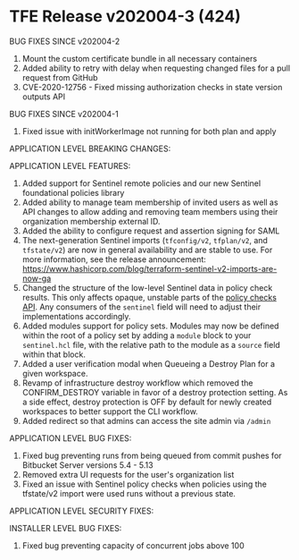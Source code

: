 # TFE Release v202004-3 (424)


BUG FIXES SINCE v202004-2

1. Mount the custom certificate bundle in all necessary containers
1. Added ability to retry with delay when requesting changed files for a pull request from GitHub
1. CVE-2020-12756 - Fixed missing authorization checks in state version outputs API

BUG FIXES SINCE v202004-1

1. Fixed issue with initWorkerImage not running for both plan and apply

APPLICATION LEVEL BREAKING CHANGES:


 APPLICATION LEVEL FEATURES:
1. Added support for Sentinel remote policies and our new Sentinel foundational policies library
1. Added ability to manage team membership of invited users as well as API changes to allow adding and removing team members using their organization membership external ID.
1. Added the ability to configure request and assertion signing for SAML
1. The next-generation Sentinel imports (`tfconfig/v2`, `tfplan/v2`, and `tfstate/v2`) are now in general availability and are stable to use. For more information, see the release announcement: https://www.hashicorp.com/blog/terraform-sentinel-v2-imports-are-now-ga
1. Changed the structure of the low-level Sentinel data in policy check results. This only affects opaque, unstable parts of the [policy checks API](https://www.terraform.io/docs/cloud/api/policy-checks.html). Any consumers of the `sentinel` field will need to adjust their implementations accordingly.
1. Added modules support for policy sets. Modules may now be defined within the root of a policy set by adding a `module` block to your `sentinel.hcl` file, with the relative path to the module as a `source` field within that block.
1. Added a user verification modal when Queueing a Destroy Plan for a given workspace.
1. Revamp of infrastructure destroy workflow which removed the CONFIRM_DESTROY variable in favor of a destroy protection setting. As a side effect, destroy protection is OFF by default for newly created workspaces to better support the CLI workflow.
1. Added redirect so that admins can access the site admin via `/admin`

 APPLICATION LEVEL BUG FIXES:
1. Fixed bug preventing runs from being queued from commit pushes for Bitbucket Server versions 5.4 - 5.13
1. Removed extra UI requests for the user's organization list
1. Fixed an issue with Sentinel policy checks when policies using the tfstate/v2 import were used runs without a previous state.

 APPLICATION LEVEL SECURITY FIXES:

 INSTALLER LEVEL BUG FIXES:
1. Fixed bug preventing capacity of concurrent jobs above 100


